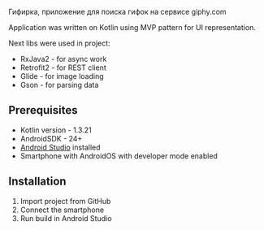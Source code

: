 Гифирка, приложение для поиска гифок на сервисе giphy.com

Application was written on Kotlin using MVP pattern for UI representation.

Next libs were used in project:
  * RxJava2 - for async work
  * Retrofit2 - for REST client
  * Glide - for image loading
  * Gson - for parsing data

## Prerequisites
* Kotlin version - 1.3.21
* AndroidSDK - 24+
* [Android Studio](https://developer.android.com/studio) installed
* Smartphone with AndroidOS with developer mode enabled

## Installation 
1) Import project from GitHub
2) Connect the smartphone 
3) Run build in Android Studio
